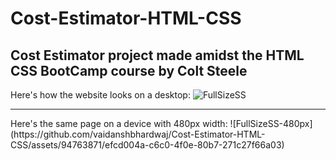 # Cost-Estimator-HTML-CSS
## Cost Estimator project made amidst the HTML CSS BootCamp course by Colt Steele
Here's how the website looks on a desktop:
![FullSizeSS](https://github.com/vaidanshbhardwaj/Cost-Estimator-HTML-CSS/assets/94763871/c96788d4-d43b-4663-864a-2c846d497fef)
<hr>
Here's the same page on a device with 480px width:
![FullSizeSS-480px](https://github.com/vaidanshbhardwaj/Cost-Estimator-HTML-CSS/assets/94763871/efcd004a-c6c0-4f0e-80b7-271c27f66a03)
